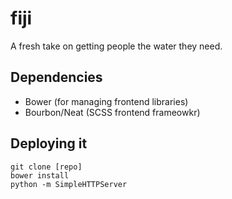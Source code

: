 fiji
======

A fresh take on getting people the water they need.

## Dependencies

* Bower (for managing frontend libraries)
* Bourbon/Neat (SCSS frontend frameowkr)

## Deploying it

    git clone [repo]
    bower install
    python -m SimpleHTTPServer